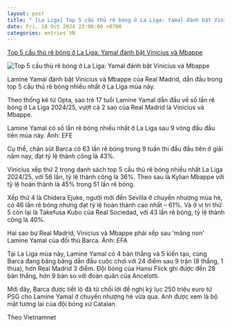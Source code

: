 ```yaml
---
layout: post
title: " [La Liga] Top 5 cầu thủ rê bóng ở La Liga: Yamal đánh bật Vinicius và Mbappe"
date: Fri, 18 Oct 2024 23:00:00 +0700
categories: entries VN
---
```

[Top 5 cầu thủ rê bóng ở La Liga: Yamal đánh bật Vinicius và Mbappe](https://baoangiang.com.vn/top-5-cau-thu-re-bong-o-la-liga-yamal-danh-bat-vinicius-va-mbappe-a407665.html)

![Top 5 cầu thủ rê bóng ở La Liga: Yamal đánh bật Vinicius và Mbappe](https://images.baoangiang.com.vn/image/news/2024/20241018/thumbnail/750x450/top-5-cau-thu-re-bon_6173_1729235819.jpg)

Lamine Yamal đánh bật Vinicius và Mbappe của Real Madrid, dẫn đầu trong top 5 cầu thủ rê bóng nhiều nhất ở La Liga mùa này.

Theo thống kê từ Opta, sao trẻ 17 tuổi Lamine Yamal dẫn đầu về số lần rê bóng ở La Liga 2024/25, vượt cả 2 sao của Real Madrid là Vinicius và Mbappe.

Lamine Yamal có số lần rê bóng nhiều nhất ở La Liga sau 9 vòng đấu đầu tiên mùa này. Ảnh: EFE

Cụ thể, chân sút Barca có 63 lần rê bóng trong 9 tuần thi đấu đầu tiên ở giải năm nay, đạt tỷ lệ thành công là 43%.

Vinicius xếp thứ 2 trong danh sách top 5 cầu thủ rê bóng nhiều nhất La Liga 2024/25, với 56 lần, tỷ lệ thành công là 36%. Theo sau là Kylian Mbappe với tỷ lệ hoàn thành là 45% trong 51 lần rê bóng.

Xếp thứ 4 là Chidera Ejuke, người mới đến Sevilla ở chuyển nhượng mùa hè, có 46 lần rê bóng nhưng đạt tỷ lệ hoàn thành cao nhất – 61%. Và ở vị trí thứ 5 còn lại là Takefusa Kubo của Real Sociedad, với 43 lần rê bóng, tỷ lệ thành công là 40%.

Hai sao bự Real Madrid, Vinicius và Mbappe phải xếp sau 'măng non' Lamine Yamal của đối thủ Barca. Ảnh: EFA

Tại La Liga mùa này, Lamine Yamal có 4 bàn thắng và 5 kiến tạo, cùng Barca đang băng băng dẫn đầu cuộc chơi với 24 điểm sau 9 trận (8 thắng, 1 thua), hơn Real Madrid 3 điểm. Đội bóng của Hansi Flick ghi được đến 28 bàn thắng, hơn 9 bàn so với đoàn quân của Ancelotti.

Mới đây, Barca được tiết lộ đã từ chối lời đề nghị kỷ lục 250 triệu euro từ PSG cho Lamine Yamal ở chuyển nhượng hè vừa qua. Anh được xem là bộ mặt tương lai của đội bóng xứ Catalan.

Theo Vietnamnet

